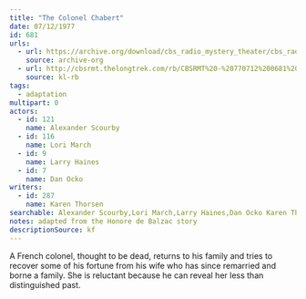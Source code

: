 ```yaml
---
title: "The Colonel Chabert"
date: 07/12/1977
id: 681
urls: 
  - url: https://archive.org/download/cbs_radio_mystery_theater/cbs_radio_mystery_theater-0651-0700.zip/cbs_radio_mystery_theater-0651-0700%2Fcbsrmt_0681_colonel_chabert.mp3
    source: archive-org
  - url: http://cbsrmt.thelongtrek.com/rb/CBSRMT%20-%20770712%200681%20The%20Colonel%20Chabert_WLNH-FM_rb.mp3
    source: kl-rb
tags: 
  - adaptation
multipart: 0
actors:  
  - id: 121
    name: Alexander Scourby  
  - id: 116
    name: Lori March  
  - id: 9
    name: Larry Haines  
  - id: 7
    name: Dan Ocko
writers:  
  - id: 287
    name: Karen Thorsen
searchable: Alexander Scourby,Lori March,Larry Haines,Dan Ocko Karen Thorsen
notes: adapted from the Honore de Balzac story
descriptionSource: kf
---
```

A French colonel, thought to be dead, returns to his family and tries to recover some of his fortune from his wife who has since remarried and borne a family. She is reluctant because he can reveal her less than distinguished past.